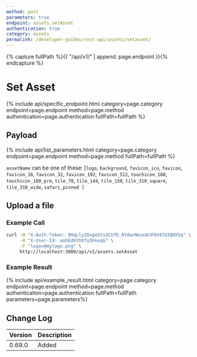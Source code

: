 ```yaml
---
method: post
parameters: true
endpoint: assets.setAsset
authentication: true
category: assets
permalink: /developer-guides/rest-api/assets/setasset/
--- 
```


{% capture fullPath %}{{ "/api/v1/" | append: page.endpoint }}{% endcapture %}

# Set Asset

{% include api/specific_endpoint.html category=page.category endpoint=page.endpoint method=page.method authentication=page.authentication fullPath=fullPath %}
<!-- 
Set an asset by name. Requires `manage-assets` permission.

| URL | Requires Auth | HTTP Method |
| :--- | :--- | :--- |
| `/api/v1/assets.setAsset` | `yes` | `POST` |
 -->
## Payload

{% include api/list_parameters.html category=page.category endpoint=page.endpoint method=page.method fullPath=fullPath %}
<!-- 
| Argument | Example | Required | Description |
| :--- | :--- | :--- | :--- |
| `assetName` | mylogo.png | Required | Asset File to upload. |
| `refreshAllClients` | `true` | Optional | If needs refresh all clients to apply changes immediately. | -->

`assetName` can be one of these: [`logo`, `background`, `favicon_ico`, `favicon`, `favicon_16`, `favicon_32`, `favicon_192`, `favicon_512`, `touchicon_180`,
`touchicon_180_pre`, `tile_70`, `tile_144`, `tile_150`, `tile_310_square`, `tile_310_wide`, `safari_pinned ]`

## Upload a file

### Example Call

```bash
curl -H "X-Auth-Token: 9HqLlyZOugoStsXCUfD_0YdwnNnunAJF8V47U3QHXSq" \
     -H "X-User-Id: aobEdbYhXfu5hkeqG" \
     -F "logo=@mylogo.png" \
     http://localhost:3000/api/v1/assets.setAsset
```

### Example Result

{% include api/example_result.html category=page.category endpoint=page.endpoint method=page.method authentication=page.authentication fullPath=fullPath parameters=page.parameters%}

<!-- ```json
{
    "success": true
}
``` -->

## Change Log

| Version | Description |
| :--- | :--- |
| 0.69.0 | Added |
